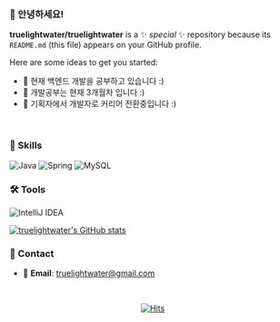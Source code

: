 ### 👋 안녕하세요!


**truelightwater/truelightwater** is a ✨ _special_ ✨ repository because its `README.md` (this file) appears on your GitHub profile.

Here are some ideas to get you started:

- 🌱 현재 백엔드 개발을 공부하고 있습니다 :)
- 🤔 개발공부는 현재 3개월차 입니다 :) 
- 💬 기획자에서 개발자로 커리어 전환중입니다 :)

<br/>

### 🔨 Skills
![Java](https://img.shields.io/badge/-Java-007396?logo=java&logoColor=white)
![Spring](https://img.shields.io/badge/Spring-6DB33F.svg?&flat&logo=Spring&logoColor=white)
![MySQL](https://img.shields.io/badge/-MySQL-4479A1?logo=mysql&logoColor=white)

### 🛠 Tools

![IntelliJ IDEA](https://img.shields.io/badge/-IntelliJ%20IDEA-FF0000?logo=intellij%20idea&logoColor=white)

[![truelightwater's GitHub stats](https://github-readme-stats.vercel.app/api?username=truelightwater)](https://github.com/anuraghazra/github-readme-stats)

### 🤝 Contact

- 📧 **Email**: truelightwater@gmail.com

<br>

<div align=center>
	
[![Hits](https://hits.seeyoufarm.com/api/count/incr/badge.svg?url=https%3A%2F%2Fgithub.com%2Ftruelightwater&count_bg=%2379C83D&title_bg=%23555555&icon=&icon_color=%23E7E7E7&title=hits&edge_flat=false)](https://hits.seeyoufarm.com)
	
</div>

